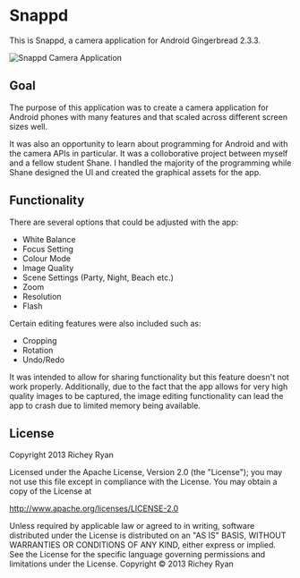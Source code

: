 # Snappd

This is Snappd, a camera application for Android Gingerbread 2.3.3.

![Snappd Camera Application](https://dl.dropboxusercontent.com/u/13548247/snappd/snappd.jpg)

## Goal

The purpose of this application was to create a camera application for Android phones with many features and that scaled across different screen sizes well.

It was also an opportunity to learn about programming for Android and with the camera APIs in particular. It was a colloborative project between myself and a fellow student Shane. I handled the majority of the programming while Shane designed the UI and created the graphical assets for the app.

## Functionality

There are several options that could be adjusted with the app:
-   White Balance
-   Focus Setting
-   Colour Mode
-   Image Quality
-   Scene Settings (Party, Night, Beach etc.)
-   Zoom
-   Resolution
-   Flash

Certain editing features were also included such as:
-   Cropping
-   Rotation
-   Undo/Redo

It was intended to allow for sharing functionality but this feature doesn't not work properly. Additionally, due to the fact that the app allows for very high quality images to be captured, the image editing functionality can lead the app to crash due to limited memory being available. 

## License

Copyright 2013 Richey Ryan

Licensed under the Apache License, Version 2.0 (the "License");
you may not use this file except in compliance with the License.
You may obtain a copy of the License at

http://www.apache.org/licenses/LICENSE-2.0

Unless required by applicable law or agreed to in writing, software
distributed under the License is distributed on an "AS IS" BASIS,
WITHOUT WARRANTIES OR CONDITIONS OF ANY KIND, either express or implied.
See the License for the specific language governing permissions and
limitations under the License. Copyright © 2013 Richey Ryan